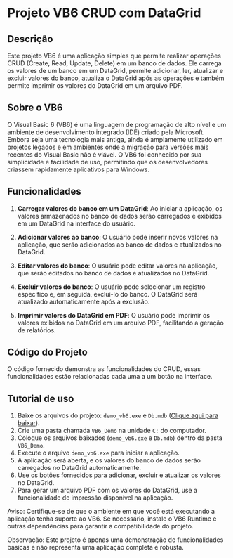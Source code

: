 # **Projeto VB6 CRUD com DataGrid**

## Descrição

Este projeto VB6 é uma aplicação simples que permite realizar operações CRUD (Create, Read, Update, Delete) em um banco de dados. Ele carrega os valores de um banco em um DataGrid, permite adicionar, ler, atualizar e excluir valores do banco, atualiza o DataGrid após as operações e também permite imprimir os valores do DataGrid em um arquivo PDF.

## Sobre o VB6

O Visual Basic 6 (VB6) é uma linguagem de programação de alto nível e um ambiente de desenvolvimento integrado (IDE) criado pela Microsoft. Embora seja uma tecnologia mais antiga, ainda é amplamente utilizado em projetos legados e em ambientes onde a migração para versões mais recentes do Visual Basic não é viável. O VB6 foi conhecido por sua simplicidade e facilidade de uso, permitindo que os desenvolvedores criassem rapidamente aplicativos para Windows.

## Funcionalidades

1.  **Carregar valores do banco em um DataGrid**: Ao iniciar a aplicação, os valores armazenados no banco de dados serão carregados e exibidos em um DataGrid na interface do usuário.
    
2.  **Adicionar valores ao banco**: O usuário pode inserir novos valores na aplicação, que serão adicionados ao banco de dados e atualizados no DataGrid.

3.  **Editar valores do banco**: O usuário pode editar valores na aplicação, que serão editados no banco de dados e atualizados no DataGrid.
    
4.  **Excluir valores do banco**: O usuário pode selecionar um registro específico e, em seguida, excluí-lo do banco. O DataGrid será atualizado automaticamente após a exclusão.
    
5.  **Imprimir valores do DataGrid em PDF**: O usuário pode imprimir os valores exibidos no DataGrid em um arquivo PDF, facilitando a geração de relatórios.

## Código do Projeto

O código fornecido demonstra as funcionalidades do CRUD, essas funcionalidades estão relacionadas cada uma a um botão na interface.

## Tutorial de uso

1.  Baixe os arquivos do projeto: `demo_vb6.exe` e `Db.mdb` (<a target="_blank" href="https://drive.google.com/drive/folders/1rOIdMXF_bLa9QlQNq5i08u_87dtr5ZW7?usp=sharing">Clique aqui para baixar</a>).
2.  Crie uma pasta chamada `VB6_Demo` na unidade `C:` do computador.
3.  Coloque os arquivos baixados (`demo_vb6.exe` e `Db.mdb`) dentro da pasta `VB6_Demo`.
4.  Execute o arquivo `demo_vb6.exe` para iniciar a aplicação.
5.  A aplicação será aberta, e os valores do banco de dados serão carregados no DataGrid automaticamente.
6.  Use os botões fornecidos para adicionar, excluir e atualizar os valores no DataGrid.
7.  Para gerar um arquivo PDF com os valores do DataGrid, use a funcionalidade de impressão disponível na aplicação.

Aviso: Certifique-se de que o ambiente em que você está executando a aplicação tenha suporte ao VB6. Se necessário, instale o VB6 Runtime e outras dependências para garantir a compatibilidade do projeto.

Observação: Este projeto é apenas uma demonstração de funcionalidades básicas e não representa uma aplicação completa e robusta.

